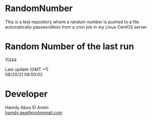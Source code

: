 # RandomNumber    
This is a test repository where a random number is pushed to a file automatically passwordless from a cron job in my Linux CentOS server    
# Random Number of the last run   
11344
      
Last update (GMT +1)    
08/20/21 08:00:02
# Developer    
Hamdy Abou El Anein   
hamdy.aea@protonmail.com
